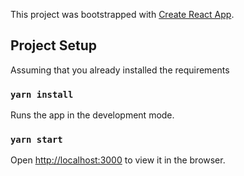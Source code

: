 This project was bootstrapped with [Create React App](https://github.com/facebook/create-react-app).

## Project Setup

Assuming that you already installed the requirements

### `yarn install`

Runs the app in the development mode.<br>
### `yarn start`
Open [http://localhost:3000](http://localhost:3000) to view it in the browser.
